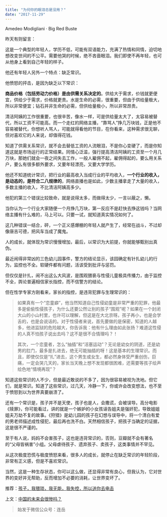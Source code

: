 ```yaml
---
title: "为何你的眼泪总是没用？"
date: "2017-11-29"
---
```


Amedeo Modigliani · Big Red Buste 

昨天有则留言：

这是一个典型的年轻人，学历不低，可能有双语能力，充满了热情和同情，迫切地想改变世间的不公平。需要他哭的时候，绝不吝啬眼泪。我们即使不再年轻，也可从他身上看到自己年轻的样子。

他还有年轻人另外一个特点：缺乏常识。

他愤怒的抨击，是因为缺乏以下常识：

**商品价格（包括劳动力价格）是由供需关系决定的**。供给大于需求，价钱就更便宜，供给少于需求，价格就更贵。水是生命的必需，很重要，但由于供给量极大，所以非常便宜；钻石并非生命的必需，但供给量极小，所以非常昂贵。

清洁阿姨的工作很重要，也很辛苦，像水一样，可是供给量太大了，太容易被替代，所以工资不可能高。而一个走红的网络主播，“靠骂人”挣几万块钱，正是他不容易被替代，你想听人骂人，可能就得看他的节目，在你看来，这种需求很无聊，但对喜欢它的人来说，却值得花钱。

知道了供需关系常识，就不会去替低工资的人流眼泪，不是你心变硬了，而是你知道这就是市场运行的正常结果。同情心泛滥，强行提高清洁阿姨的工资至一个月几万块，那她们就会一夜之间失去工作，一般人雇佣不起，雇佣得起的，要么用关系户，要么有很多额外要求，又要年轻漂亮，又要大学学历。

他还不知道统计常识，把行业的最高收入当成行业的平均收入，**一个行业的收入，是动态的，是符合二八规律的**，网络直播也是如此，少数主播拿走了大量的收入，多数主播的收入，不比清洁阿姨高多少。

他犯的第三个错误比较致命，就是说得太多，而做得太少，一言以蔽之，懒。

当你认为一个行业大家随便一个月挣几万块，第一反应不是赶快去挣这钱吗？当网络主播有什么难的，马上可以。只要一试，就知道真实情况如何了。

这几种错误一结合，砰，一个正义感爆棚的年轻人就产生了，经常在战斗，不过却像唐吉可德，把风车当成了魔鬼。

人的成长，就体现为常识慢慢增加，最后，以常识为大前提，你就能够甄别出真伪。

最近闹得非常凶的三色幼儿园事件，警方的结论显示，该园确定有针扎幼儿的行为，监控也不全。软硬件都有问题，活该受到批评与惩罚。

但仅仅是针扎，闹不出这么大风波，是围观猥亵与性侵儿童极具传播力，由于监控不全，舆论普遍相信家长指控，而不信警方的结论。

但在性学专家方刚看来，家长的指控，是违背犯罪与生理常识的：

> 如果真有一个“恋童癖”，他当然知道自己性侵幼童是非常严重的犯罪，他最多是偷偷性侵孩子，为什么还要公然让别的孩子“围观”呢？如果在一个封闭大山的小山村里，也许可以理解，但这是在大北京呀。孩子再小，也是会学舌的，也是会说话的。对于性侵者来说，首先要做的是保密，知道的人越多，他进监狱的危险越大，你告诉我：他有什么理由如此张扬？难道这性侵的人真不怕孩子说出去吗？这不是很不合情理吗？！
> 
> 其次，一个恋童者，怎么“抽插”和“活塞运动”？无论是幼女的阴道，还是幼男的肛门，最多是扎进去，绝无可能抽插的呀！这是基本的生理常识。而且，即使仅仅是“扎”进去，这个男生或女生，都必然身体受严重创伤，巨痛，一定会哭几天的，家长当天晚上想不发现都很困难，还需要等孩子绘声绘色地“情境再现”？

知道这些常识的人不少，但是最近敢说的不多了，因为很容易被视为洗地。但它们，就是常识。知道了这些常识，过几天，冷静一下，你或许会改变想法，也不至于愤怒到以为世界真要崩溃了。

还有一个常识是，孩子并不是天使，孩子也是人，会撒谎，会被误导。高分电影《赎罪》，你可能看过，讲的就是一个嫉妒的小女孩诬告姐夫是强奸犯，导致姐姐姐夫万劫不复的故事。《狩猎》是幼儿园的孩子在幻想与误导中，将一个清白有爱的男老师描述成性侵犯，最后再也洗不白。天然相信孩子，把孩子当确定的证据，这是很不严谨的。

至于有人说，妈妈不会害孩子，这也是违背常识的，否则，豆瓣就不会有著名的“父母皆祸害”小组。父母虐待孩子、遗弃孩子、卖孩子，这类事情并不罕见。

从这次极度恐慌与极度愤怒来看，很多人的成长，就停止在缺乏常识的年轻阶段，非常有正义感，但是不喜欢常识。

当然，这是一种生存状态，你可以这么做，还显得非常有良心，但我认为，它对世界的变好并无帮助，反而增加不必要的消耗，让世界变坏了。

推荐：[孩子，我猥琐，我无能，我失控，所以送你去电击](http://mp.weixin.qq.com/s?__biz=MjM5NDU0Mjk2MQ==&mid=2651623706&idx=1&sn=fbdbce2af88239b2635cbacd98e1fff6&chksm=bd7e15048a099c1269410f78a266de10f661c2cc5297b79e1aca6e4c1f3b0a3a16efd112074e&scene=21#wechat_redirect)

上文：[中国的未来会很惨吗？](http://mp.weixin.qq.com/s?__biz=MjM5NDU0Mjk2MQ==&mid=2651624230&idx=1&sn=59dfdf13699cba6ae3a92826d939152c&chksm=bd7e17388a099e2e40372a93935e35978eec0d72e30d54af84050e02b93bcc601435d7ac1b47&scene=21#wechat_redirect)

> 始发于微信公众号：连岳
